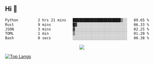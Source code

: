 ## Hi 👋

<!--START_SECTION:waka-->

```txt
Python         2 hrs 21 mins   ██████████████████████▒░░   89.65 %
Rust           9 mins          █▓░░░░░░░░░░░░░░░░░░░░░░░   06.33 %
JSON           3 mins          ▓░░░░░░░░░░░░░░░░░░░░░░░░   02.25 %
TOML           1 min           ▒░░░░░░░░░░░░░░░░░░░░░░░░   01.20 %
Bash           0 secs          ░░░░░░░░░░░░░░░░░░░░░░░░░   00.38 %
```

<!--END_SECTION:waka-->

<p align="center">
  <a href="https://wakatime.com/@d93f0e24-e3ad-4f8d-9b8b-385bab9124f6">
    <img src="https://wakatime.com/badge/user/d93f0e24-e3ad-4f8d-9b8b-385bab9124f6.svg" />
  </a>
</p>

[![Top Langs](https://github-readme-stats.vercel.app/api/top-langs/?username=sqlmerr&layout=donut-vertical&theme=ocean_dark)](https://github.com/anuraghazra/github-readme-stats)
